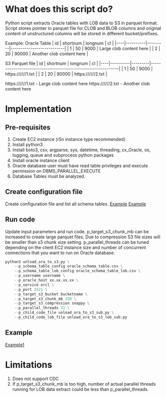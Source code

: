 
# What does this script do?

Python script extracts Oracle tables with LOB data to S3 in parquet format. Script stores pointer in parquet file for CLOB and BLOB columns and original content of unstructured columns will be stored in different bucket/prefixes.

Example:
Oracle Table
| id | shortnum | longnum | cl                        |
|----|----------|---------|---------------------------|
| 1  | 50       | 9000    | Large clob content here   |
| 2  | 20       | 90000   | Another clob content here |

S3 Parquet file
| id | shortnum | longnum | cl                                                           |
|----|----------|---------|--------------------------------------------------------------|
| 1  | 50       | 9000    | https://<lobbucket>/<schema>/<tablename>/<columnname>/1.txt  |
| 2  | 20       | 90000   | https://<lobbucket>/<schema>/<tablename>/<columnname>/2.txt  |
  
https://<lobbucket>/<schema>/<tablename>/<columnname>/1.txt - Large clob content here
https://<lobbucket>/<schema>/<tablename>/<columnname>/2.txt - Another clob content here

# Implementation

## Pre-requisites

1. Create EC2 instance (r5n instance type recommended)
2. Install python3
3. Install boto3, csv, argparse, sys, datetime, threading, cx_Oracle, os, logging, queue and subprocess python packages
4. Install oracle instance client
5. Oracle database user must have read table privileges and execute permission on DBMS_PARALLEL_EXECUTE
6. Database Tables must be analyzed.

## Create configuration file

Create configuration file and list all schema tables.
[Example](https://github.com/vishaldesai/Oracle_Tools/blob/master/oracle_unload_lob_to_s3/code/oracle_schema_table.csv)
[Example](https://github.com/vishaldesai/Oracle_Tools/blob/master/oracle_unload_lob_to_s3/code/oracle_schema_lob_table.csv)

## Run code

Update input parameters and run code. p_target_s3_chunk_mb can be increased to create large parquet files. Due to compression S3 file sizes will be smaller than s3 chunk size setting. p_parallel_threads can be tuned depending on the client EC2 instance size and number of concurrent connections that you want to run on Oracle database.  

```python
python3 unload_ora_to_s3.py \
	--p_schema_table_config oracle_schema_table.csv \
	--p_schema_table_lob_config oracle_schema_table_lob.csv \
	--p_username username \
	--p_oracle_host xx.xx.xx.xx \
	--p_service orcl \
	--p_port 1521 \
	--p_target_s3_bucket bucketname \
	--p_target_s3_chunk_mb 250 \
	--p_target_s3_compression snappy \
	--p_parallel_threads 32 \
	--p_child_code_file unload_ora_to_s3_sub.py \
	--p_child_code_lob_file unload_ora_to_s3_lob_sub.py
 ```


## Example

[Example1](https://github.com/vishaldesai/Oracle_Tools/blob/master/oracle_unload_lob_to_s3/example/Example1.md)

# Limitations

1. Does not support CDC
2. If p_target_s3_chunk_mb is too high, number of actual parallel threads running for LOB data extract could be less than p_parallel_threads. 

